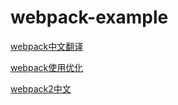 # webpack-example



[webpack中文翻译](http://webpackdoc.com/usage.html)





[webpack使用优化](http://www.open-open.com/lib/view/open1452487103323.html)



[webpack2中文](https://doc.webpack-china.org/concepts/)








